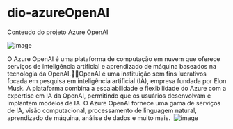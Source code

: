 # dio-azureOpenAI
Conteudo do projeto Azure OpenAI

![image](https://github.com/alexsandrolechner/dio-azureOpenAI/assets/5125303/53ee5440-df99-4b26-af0d-b1a6f34f4364)

O Azure OpenAI é uma plataforma de computação em nuvem que oferece serviços de inteligência artificial e aprendizado de máquina baseados na tecnologia da OpenAI.OpenAI é uma instituição sem fins lucrativos focada em pesquisa em inteligência artificial (IA), empresa fundada por Elon Musk.
A plataforma combina a escalabilidade e flexibilidade do Azure com a expertise em IA da OpenAI, permitindo que os usuários desenvolvam e implantem modelos de IA.
O Azure OpenAI fornece uma gama de serviços de IA, visão computacional, processamento de linguagem natural, aprendizado de máquina, análise de dados e muito mais. 
![image](https://github.com/alexsandrolechner/dio-azureOpenAI/assets/5125303/6b1579d3-1fdd-442b-ac19-fdf1ffd63d7c)



